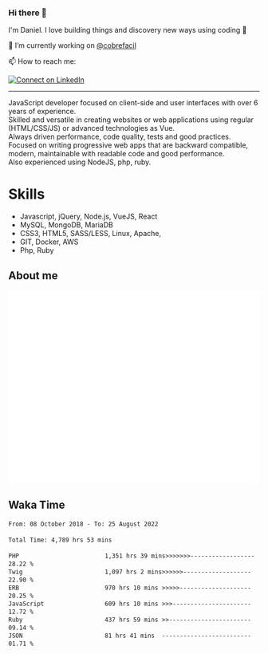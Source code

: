### Hi there 👋

I'm Daniel. I love building things and discovery new ways using coding :raised_hands: 

🔭 I’m currently working on [@cobrefacil](https://www.cobrefacil.com.br/)

📫 How to reach me:

[![Connect on LinkedIn](https://img.shields.io/badge/--linkedin?label=LinkedIn&logo=LinkedIn&style=social)](https://www.linkedin.com/in/daniel-cerverizzo/)

---

JavaScript developer focused on client-side and user interfaces with over 6 years of experience.  
Skilled and versatile in creating websites or web applications using regular (HTML/CSS/JS) or advanced technologies as Vue.  
Always driven performance, code quality, tests and good practices.  
 Focused on writing progressive web apps that are backward compatible, modern, maintainable with readable code and good performance.  
Also experienced using NodeJS, php, ruby. 


# Skills

 - Javascript, jQuery, Node.js, VueJS, React
 - MySQL, MongoDB, MariaDB    
 - CSS3, HTML5, SASS/LESS,  Linux, Apache,
 - GIT, Docker, AWS
 - Php, Ruby

## About me

![Metrics](/github-metrics.svg)

## Waka Time

<!--START_SECTION:waka-->

```text
From: 08 October 2018 - To: 25 August 2022

Total Time: 4,789 hrs 53 mins

PHP                        1,351 hrs 39 mins>>>>>>>------------------   28.22 %
Twig                       1,097 hrs 2 mins>>>>>>-------------------   22.90 %
ERB                        970 hrs 10 mins >>>>>--------------------   20.25 %
JavaScript                 609 hrs 10 mins >>>----------------------   12.72 %
Ruby                       437 hrs 59 mins >>-----------------------   09.14 %
JSON                       81 hrs 41 mins  -------------------------   01.71 %
```

<!--END_SECTION:waka-->

